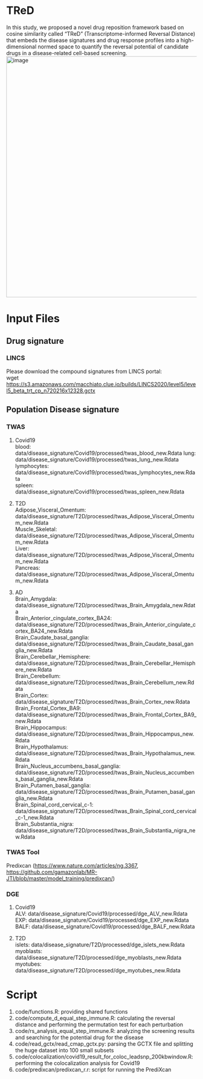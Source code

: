 
# TReD
In this study, we proposed a novel drug reposition framework based on cosine similarity called “TReD” (Transcriptome-informed Reversal Distance) that embeds the disease signatures and drug response profiles into a high-dimensional normed space to quantify the reversal potential of candidate drugs in a disease-related cell-based screening.  
<img width="662" height="637" alt="image" src="https://github.com/user-attachments/assets/b8aee8df-2e52-4a3f-aec1-1e65007f6216" />


# Input Files
## Drug signature
### LINCS
Please download the compound signatures from LINCS portal:  
wget https://s3.amazonaws.com/macchiato.clue.io/builds/LINCS2020/level5/level5_beta_trt_cp_n720216x12328.gctx  

## Population Disease signature
### TWAS
1. Covid19  
blood: data/disease_signature/Covid19/processed/twas_blood_new.Rdata
lung: data/disease_signature/Covid19/processed/twas_lung_new.Rdata  
lymphocytes: data/disease_signature/Covid19/processed/twas_lymphocytes_new.Rdata  
spleen: data/disease_signature/Covid19/processed/twas_spleen_new.Rdata

2. T2D  
Adipose_Visceral_Omentum: data/disease_signature/T2D/processed/twas_Adipose_Visceral_Omentum_new.Rdata  
Muscle_Skeletal: data/disease_signature/T2D/processed/twas_Adipose_Visceral_Omentum_new.Rdata  
Liver: data/disease_signature/T2D/processed/twas_Adipose_Visceral_Omentum_new.Rdata  
Pancreas: data/disease_signature/T2D/processed/twas_Adipose_Visceral_Omentum_new.Rdata  

3. AD  
Brain_Amygdala: data/disease_signature/T2D/processed/twas_Brain_Amygdala_new.Rdata  
Brain_Anterior_cingulate_cortex_BA24: data/disease_signature/T2D/processed/twas_Brain_Anterior_cingulate_cortex_BA24_new.Rdata  
Brain_Caudate_basal_ganglia: data/disease_signature/T2D/processed/twas_Brain_Caudate_basal_ganglia_new.Rdata  
Brain_Cerebellar_Hemisphere: data/disease_signature/T2D/processed/twas_Brain_Cerebellar_Hemisphere_new.Rdata  
Brain_Cerebellum: data/disease_signature/T2D/processed/twas_Brain_Cerebellum_new.Rdata  
Brain_Cortex: data/disease_signature/T2D/processed/twas_Brain_Cortex_new.Rdata  
Brain_Frontal_Cortex_BA9: data/disease_signature/T2D/processed/twas_Brain_Frontal_Cortex_BA9_new.Rdata  
Brain_Hippocampus: data/disease_signature/T2D/processed/twas_Brain_Hippocampus_new.Rdata  
Brain_Hypothalamus: data/disease_signature/T2D/processed/twas_Brain_Hypothalamus_new.Rdata  
Brain_Nucleus_accumbens_basal_ganglia: data/disease_signature/T2D/processed/twas_Brain_Nucleus_accumbens_basal_ganglia_new.Rdata  
Brain_Putamen_basal_ganglia: data/disease_signature/T2D/processed/twas_Brain_Putamen_basal_ganglia_new.Rdata  
Brain_Spinal_cord_cervical_c-1: data/disease_signature/T2D/processed/twas_Brain_Spinal_cord_cervical_c-1_new.Rdata  
Brain_Substantia_nigra: data/disease_signature/T2D/processed/twas_Brain_Substantia_nigra_new.Rdata  

### TWAS Tool
Predixcan (https://www.nature.com/articles/ng.3367, https://github.com/gamazonlab/MR-JTI/blob/master/model_training/predixcan/)

### DGE
1. Covid19  
ALV: data/disease_signature/Covid19/processed/dge_ALV_new.Rdata  
EXP: data/disease_signature/Covid19/processed/dge_EXP_new.Rdata  
BALF: data/disease_signature/Covid19/processed/dge_BALF_new.Rdata

2. T2D  
islets: data/disease_signature/T2D/processed/dge_islets_new.Rdata  
myoblasts: data/disease_signature/T2D/processed/dge_myoblasts_new.Rdata  
myotubes: data/disease_signature/T2D/processed/dge_myotubes_new.Rdata  

# Script
1. code/functions.R: providing shared functions
2. code/compute_d_equal_step_immune.R: calculating the reversal distance and performing the permutation test for each perturbation
3. code/rs_analysis_equal_step_immune.R: analyzing the screening results and searching for the potential drug for the disease
4. code/read_gctx/read_cmap_gctx.py: parsing the GCTX file and splitting the huge dataset into 100 small subsets
5. code/colocalization/covid19_result_for_coloc_leadsnp_200kbwindow.R: performing the colocalization analysis for Covid19
6. code/predixcan/predixcan_r.r: script for running the PrediXcan



